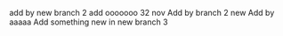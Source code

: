 add by new branch 2 add ooooooo 32 nov
Add by branch 2 new
Add by aaaaa
Add something new in new branch 3
